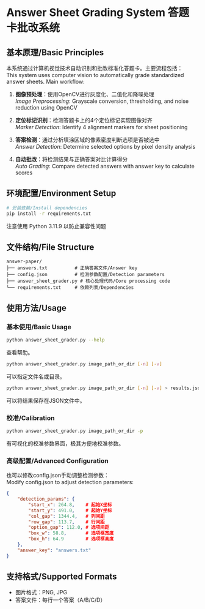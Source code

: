 # Answer Sheet Grading System 答题卡批改系统

## 基本原理/Basic Principles
本系统通过计算机视觉技术自动识别和批改标准化答题卡。主要流程包括：  
This system uses computer vision to automatically grade standardized answer sheets. Main workflow:

1. **图像预处理**：使用OpenCV进行灰度化、二值化和降噪处理   
*Image Preprocessing*: Grayscale conversion, thresholding, and noise reduction using OpenCV

2. **定位标记识别**：检测答题卡上的4个定位标记实现图像对齐  
*Marker Detection*: Identify 4 alignment markers for sheet positioning

3. **答案检测**：通过分析填涂区域的像素密度判断选项是否被选中  
*Answer Detection*: Determine selected options by pixel density analysis 

4. **自动批改**：将检测结果与正确答案对比计算得分  
*Auto Grading*: Compare detected answers with answer key to calculate scores

## 环境配置/Environment Setup
```bash
# 安装依赖/Install dependencies
pip install -r requirements.txt
```
注意使用 Python 3.11.9 以防止兼容性问题

## 文件结构/File Structure
```
answer-paper/
├── answers.txt          # 正确答案文件/Answer key
├── config.json          # 检测参数配置/Detection parameters
├── answer_sheet_grader.py # 核心处理代码/Core processing code
└── requirements.txt     # 依赖列表/Dependencies
```

## 使用方法/Usage

### 基本使用/Basic Usage

```bash
python answer_sheet_grader.py --help
```

查看帮助。

```bash
python answer_sheet_grader.py image_path_or_dir [-n] [-v]
```
可以指定文件名或目录。

```bash
python answer_sheet_grader.py image_path_or_dir [-n] [-v] > results.json
```

可以将结果保存在JSON文件中。

### 校准/Calibration

```bash
python answer_sheet_grader.py image_path_or_dir -p
```

有可视化的校准参数界面，极其方便地校准参数。

### 高级配置/Advanced Configuration
也可以修改config.json手动调整检测参数：  
Modify config.json to adjust detection parameters:

```json
{
    "detection_params": {
        "start_x": 264.8,    # 起始X坐标
        "start_y": 491.0,    # 起始Y坐标
        "col_gap": 1344.4,   # 列间距
        "row_gap": 113.7,    # 行间距
        "option_gap": 112.0, # 选项间距
        "box_w": 58.8,       # 选项框宽度
        "box_h": 64.9        # 选项框高度
    },
    "answer_key": "answers.txt"
}
```

## 支持格式/Supported Formats
- 图片格式：PNG, JPG
- 答案文件：每行一个答案（A/B/C/D）
